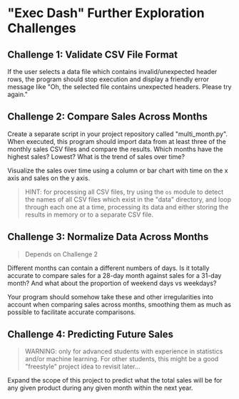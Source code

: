 # "Exec Dash" Further Exploration Challenges

## Challenge 1: Validate CSV File Format

If the user selects a data file which contains invalid/unexpected header rows, the program should stop execution and display a friendly error message like "Oh, the selected file contains unexpected headers. Please try again."

## Challenge 2: Compare Sales Across Months

Create a separate script in your project repository called "multi_month.py". When executed, this program should import data from at least three of the monthly sales CSV files and compare the results. Which months have the highest sales? Lowest? What is the trend of sales over time?

Visualize the sales over time using a column or bar chart with time on the x axis and sales on the y axis.

> HINT: for processing all CSV files, try using the `os` module to detect the names of all CSV files which exist in the "data" directory, and loop through each one at a time, processing its data and either storing the results in memory or to a separate CSV file.

## Challenge 3: Normalize Data Across Months

> Depends on Challenge 2

Different months can contain a different numbers of days. Is it totally accurate to compare sales for a 28-day month against sales for a 31-day month? And what about the proportion of weekend days vs weekdays?

Your program should somehow take these and other irregularities into account when comparing sales across months, smoothing them as much as possible to facilitate accurate comparisons.

## Challenge 4: Predicting Future Sales

> WARNING: only for advanced students with experience in statistics and/or machine learning. For other students, this might be a good "freestyle" project idea to revisit later...

Expand the scope of this project to predict what the total sales will be for any given product during any given month within the next year.
